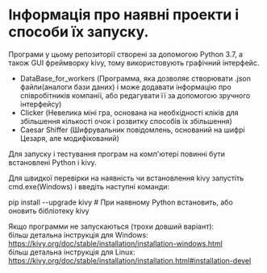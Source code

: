 # Інформація про наявні проекти і способи їх запуску.

Програми у цьому репозиторії створені за допомогою Python 3.7, а також GUI фреймворку kivy, тому використовують графічний інтерфейс.
- DataBase_for_workers (Программа, яка дозволяє створювати .json файли(аналоги бази даних) і може додавати інформацію про співробітників компанії, або редагувати її за допомогою зручного інтерфейсу)
- Clicker (Невелика міні гра, основана на необхідності кліків для збільшення кількості очок і розвитку способів їх збільшення)
- Caesar Shiffer (Шифрувальник повідомлень, оснований на шифрі Цезаря, але модифікований)

Для запуску і тестування програм на комп'ютері повинні бути встановлені Python i kivy.

Для швидкої перевірки на наявність чи встановлення kivy запустіть cmd.exe(Windows) i введіть наступні команди:

pip install --upgrade kivy        # При наявному Python встановить, або оновить бібліотеку kivy

Якщо программи не запускаються (трохи довший варіант):                                                
більш детальна інструкція для Windows: https://kivy.org/doc/stable/installation/installation-windows.html                                 
більш детальна інструкція для Linux: https://kivy.org/doc/stable/installation/installation.html#installation-devel
